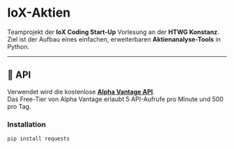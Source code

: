 # IoX-Aktien

Teamprojekt der **IoX Coding Start-Up** Vorlesung an der **HTWG Konstanz**.  
Ziel ist der Aufbau eines einfachen, erweiterbaren **Aktienanalyse-Tools** in Python.

---

## 🔗 API

Verwendet wird die kostenlose **[Alpha Vantage API](https://www.alphavantage.co/documentation/)**.  
Das Free-Tier von Alpha Vantage erlaubt 5 API-Aufrufe pro Minute und 500 pro Tag.


### Installation

```bash
pip install requests




